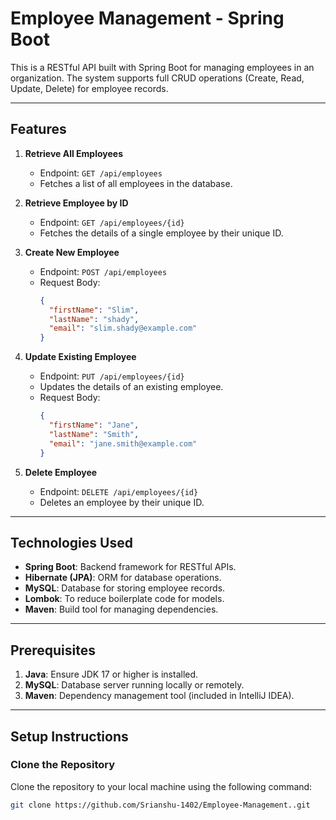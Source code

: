 
# Employee Management - Spring Boot

This is a RESTful API built with Spring Boot for managing employees in an organization. The system supports full CRUD operations (Create, Read, Update, Delete) for employee records.

---

## Features

1. **Retrieve All Employees**
   - Endpoint: `GET /api/employees`
   - Fetches a list of all employees in the database.

2. **Retrieve Employee by ID**
   - Endpoint: `GET /api/employees/{id}`
   - Fetches the details of a single employee by their unique ID.

3. **Create New Employee**
   - Endpoint: `POST /api/employees`
   - Request Body:
     ```json
     {
       "firstName": "Slim",
       "lastName": "shady",
       "email": "slim.shady@example.com"
     }
     ```

4. **Update Existing Employee**
   - Endpoint: `PUT /api/employees/{id}`
   - Updates the details of an existing employee.
   - Request Body:
     ```json
     {
       "firstName": "Jane",
       "lastName": "Smith",
       "email": "jane.smith@example.com"
     }
     ```

5. **Delete Employee**
   - Endpoint: `DELETE /api/employees/{id}`
   - Deletes an employee by their unique ID.

---

## Technologies Used

- **Spring Boot**: Backend framework for RESTful APIs.
- **Hibernate (JPA)**: ORM for database operations.
- **MySQL**: Database for storing employee records.
- **Lombok**: To reduce boilerplate code for models.
- **Maven**: Build tool for managing dependencies.

---

## Prerequisites

1. **Java**: Ensure JDK 17 or higher is installed.
2. **MySQL**: Database server running locally or remotely.
3. **Maven**: Dependency management tool (included in IntelliJ IDEA).

---

## Setup Instructions

### Clone the Repository
Clone the repository to your local machine using the following command:
```bash
git clone https://github.com/Srianshu-1402/Employee-Management..git
